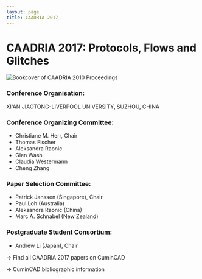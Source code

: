 ```yaml
---
layout: page
title: CAADRIA 2017
---
```


# CAADRIA 2017: Protocols, Flows and Glitches

![Bookcover of CAADRIA 2010 Proceedings](/img/caadria2010.png)

### Conference Organisation:
XI'AN JIAOTONG-LIVERPOOL UNIVERSITY, SUZHOU, CHINA

### Conference Organizing Committee:
* Christiane M. Herr, Chair
* Thomas Fischer
* Aleksandra Raonic
* Glen Wash
* Claudia Westermann
* Cheng Zhang

### Paper Selection Committee:
* Patrick Janssen (Singapore), Chair
* Paul Loh (Australia)
* Aleksandra Raonic (China)
* Marc A. Schnabel (New Zealand)

### Postgraduate Student Consortium:
* Andrew Li (Japan), Chair

&rarr; Find all CAADRIA 2017 papers on CuminCAD

&rarr; CuminCAD bibliographic information
